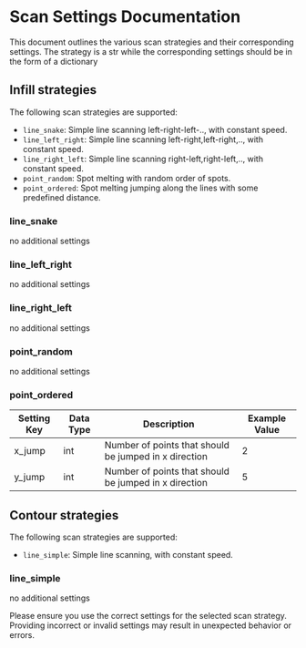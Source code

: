 # Scan Settings Documentation

This document outlines the various scan strategies and their corresponding settings.
The strategy is a str while the corresponding settings should be in the form of a dictionary

## Infill strategies
The following scan strategies are supported:
- `line_snake`: Simple line scanning left-right-left-.., with constant speed.
- `line_left_right`: Simple line scanning left-right,left-right,.., with constant speed.
- `line_right_left`: Simple line scanning right-left,right-left,.., with constant speed.
- `point_random`: Spot melting with random order of spots.
- `point_ordered`: Spot melting jumping along the lines with some predefined distance.

### line_snake
no additional settings

### line_left_right
no additional settings

### line_right_left
no additional settings

### point_random
no additional settings

### point_ordered
| Setting Key | Data Type | Description                                           | Example Value |
|-------------|-----------|-------------------------------------------------------|---------------|
| x_jump      | int       | Number of points that should be jumped in x direction | 2             |
| y_jump      | int       | Number of points that should be jumped in x direction | 5             |


## Contour strategies
The following scan strategies are supported:
- `line_simple`: Simple line scanning, with constant speed.

### line_simple
no additional settings


Please ensure you use the correct settings for the selected scan strategy. Providing incorrect or invalid settings may result in unexpected behavior or errors.
